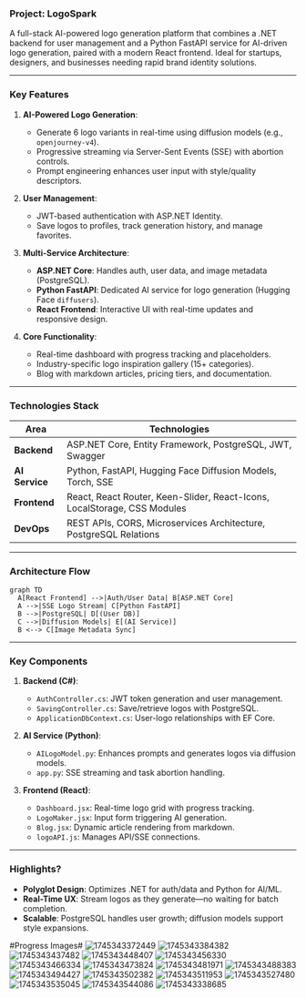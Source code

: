 ### **Project: LogoSpark**  
A full-stack AI-powered logo generation platform that combines a .NET backend for user management and a Python FastAPI service for AI-driven logo generation, paired with a modern React frontend. Ideal for startups, designers, and businesses needing rapid brand identity solutions.

---

### **Key Features**  
1. **AI-Powered Logo Generation**:  
   - Generate 6 logo variants in real-time using diffusion models (e.g., `openjourney-v4`).  
   - Progressive streaming via Server-Sent Events (SSE) with abortion controls.  
   - Prompt engineering enhances user input with style/quality descriptors.  

2. **User Management**:  
   - JWT-based authentication with ASP.NET Identity.  
   - Save logos to profiles, track generation history, and manage favorites.  

3. **Multi-Service Architecture**:  
   - **ASP.NET Core**: Handles auth, user data, and image metadata (PostgreSQL).  
   - **Python FastAPI**: Dedicated AI service for logo generation (Hugging Face `diffusers`).  
   - **React Frontend**: Interactive UI with real-time updates and responsive design.  

4. **Core Functionality**:  
   - Real-time dashboard with progress tracking and placeholders.  
   - Industry-specific logo inspiration gallery (15+ categories).  
   - Blog with markdown articles, pricing tiers, and documentation.  

---

### **Technologies Stack**  
| **Area**       | **Technologies**                                                                 |  
|----------------|----------------------------------------------------------------------------------|  
| **Backend**    | ASP.NET Core, Entity Framework, PostgreSQL, JWT, Swagger                        |  
| **AI Service** | Python, FastAPI, Hugging Face Diffusion Models, Torch, SSE                      |  
| **Frontend**   | React, React Router, Keen-Slider, React-Icons, LocalStorage, CSS Modules        |  
| **DevOps**     | REST APIs, CORS, Microservices Architecture, PostgreSQL Relations              |  

---

### **Architecture Flow**  
```mermaid
graph TD
  A[React Frontend] -->|Auth/User Data| B[ASP.NET Core]
  A -->|SSE Logo Stream| C[Python FastAPI]
  B -->|PostgreSQL| D[(User DB)]
  C -->|Diffusion Models| E[(AI Service)]
  B <--> C[Image Metadata Sync]
```

---

### **Key Components**  
1. **Backend (C#)**:  
   - `AuthController.cs`: JWT token generation and user management.  
   - `SavingController.cs`: Save/retrieve logos with PostgreSQL.  
   - `ApplicationDbContext.cs`: User-logo relationships with EF Core.  

2. **AI Service (Python)**:  
   - `AILogoModel.py`: Enhances prompts and generates logos via diffusion models.  
   - `app.py`: SSE streaming and task abortion handling.  

3. **Frontend (React)**:  
   - `Dashboard.jsx`: Real-time logo grid with progress tracking.  
   - `LogoMaker.jsx`: Input form triggering AI generation.  
   - `Blog.jsx`: Dynamic article rendering from markdown.  
   - `logoAPI.js`: Manages API/SSE connections.  

---

### **Highlights?**  
- **Polyglot Design**: Optimizes .NET for auth/data and Python for AI/ML.  
- **Real-Time UX**: Stream logos as they generate—no waiting for batch completion.  
- **Scalable**: PostgreSQL handles user growth; diffusion models support style expansions.  

#Progress Images#
![1745343372449](image/README/1745343372449.png)
![1745343384382](image/README/1745343384382.png)
![1745343437482](image/README/1745343437482.png)
![1745343448407](image/README/1745343448407.png)
![1745343456330](image/README/1745343456330.png)
![1745343466334](image/README/1745343466334.png)
![1745343473824](image/README/1745343473824.png)
![1745343481971](image/README/1745343481971.png)
![1745343488383](image/README/1745343488383.png)
![1745343494427](image/README/1745343494427.png)
![1745343502382](image/README/1745343502382.png)
![1745343511953](image/README/1745343511953.png)
![1745343527480](image/README/1745343527480.png)
![1745343535045](image/README/1745343535045.png)
![1745343544086](image/README/1745343544086.png)
![1745343338685](image/README/1745343338685.png)